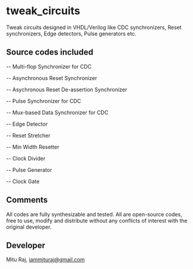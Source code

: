 # tweak_circuits
Tweak circuits designed in VHDL/Verilog like CDC synchronizers, Reset synchronizers, Edge detectors, Pulse generators etc.

Source codes included
---------------------
-- Multi-flop Synchronizer for CDC

-- Asynchronous Reset Synchronizer

-- Asychronous Reset De-assertion Synchronizer

-- Pulse Synchronizer for CDC

-- Mux-based Data Synchronizer for CDC

-- Edge Detector

-- Reset Stretcher

-- Min Width Resetter

-- Clock Divider

-- Pulse Generator

-- Clock Gate

Comments
--------
All codes are fully synthesizable and tested. All are open-source codes, free to use, modify and distribute without any conflicts of interest with the original developer.

Developer
---------
Mitu Raj, iammituraj@gmail.com
